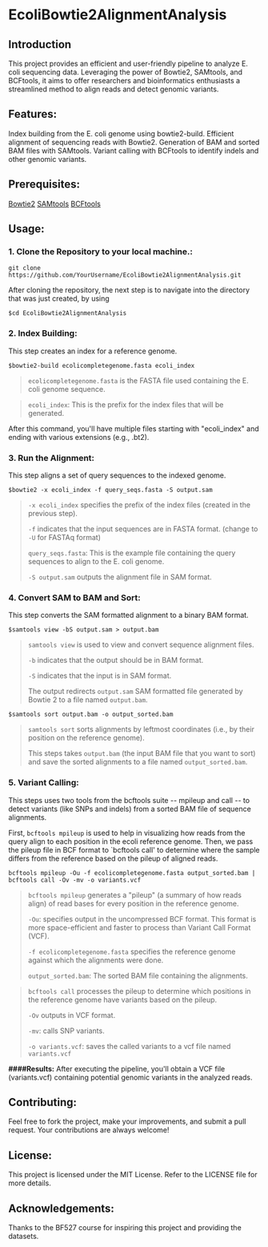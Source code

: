 # **EcoliBowtie2AlignmentAnalysis**
## Introduction
This project provides an efficient and user-friendly pipeline to analyze E. coli sequencing data. Leveraging the power of Bowtie2, SAMtools, and BCFtools, it aims to offer researchers and bioinformatics enthusiasts a streamlined method to align reads and detect genomic variants.

## Features:
Index building from the E. coli genome using bowtie2-build.
Efficient alignment of sequencing reads with Bowtie2.
Generation of BAM and sorted BAM files with SAMtools.
Variant calling with BCFtools to identify indels and other genomic variants.
## Prerequisites:
[Bowtie2](http://bowtie-bio.sourceforge.net/bowtie2/index.shtml)
[SAMtools](http://www.htslib.org/)
[BCFtools](http://www.htslib.org/doc/bcftools.html)

## **Usage:**
### 1. Clone the Repository to your local machine.:

```
git clone https://github.com/YourUsername/EcoliBowtie2AlignmentAnalysis.git
```

After cloning the repository, the next step is to navigate into the directory that was just created, by using

```
$cd EcoliBowtie2AlignmentAnalysis
```


### 2. Index Building:
This step creates an index for a reference genome. 

```
$bowtie2-build ecolicompletegenome.fasta ecoli_index
```

>`ecolicompletegenome.fasta` is the FASTA file used containing the E. coli genome sequence.

>`ecoli_index`: This is the prefix for the index files that will be generated. 


After this command, you'll have multiple files starting with "ecoli_index" and ending with various extensions (e.g., .bt2).


### 3. Run the Alignment:

This step aligns a set of query sequences to the indexed genome.

```
$bowtie2 -x ecoli_index -f query_seqs.fasta -S output.sam
```


>`-x ecoli_index` specifies the prefix of the index files (created in the previous step).
>
>`-f` indicates that the input sequences are in FASTA format. (change to `-U` for FASTAq format)
>
>`query_seqs.fasta`: This is the example file containing the query sequences to align to the E. coli genome.
>
>`-S output.sam` outputs the alignment file in SAM format.


### 4. Convert SAM to BAM and Sort:

This step converts the SAM formatted alignment to a binary BAM format.


```
$samtools view -bS output.sam > output.bam
```


>`samtools view` is used to view and convert sequence alignment files.
>
>`-b` indicates that the output should be in BAM format.
>
>`-S` indicates that the input is in SAM format.
>
>The output redirects `output.sam` SAM formatted file generated by Bowtie 2 to a file named `output.bam`.

```
$samtools sort output.bam -o output_sorted.bam
```
>`samtools sort` sorts alignments by leftmost coordinates (i.e., by their position on the reference genome).
>
>This steps takes `output.bam` (the input BAM file that you want to sort) and save the sorted alignments to a file named `output_sorted.bam`.

### 5. Variant Calling:

This steps uses two tools from the bcftools suite -- mpileup and call -- to detect variants (like SNPs and indels) from a sorted BAM file of sequence alignments. 

First, `bcftools mpileup` is used to help in visualizing how reads from the query align to each position in the ecoli reference genome. Then, we pass the pileup file in BCF format to `bcftools call' to determine where the sample differs from the reference based on the pileup of aligned reads.

```
bcftools mpileup -Ou -f ecolicompletegenome.fasta output_sorted.bam | bcftools call -Ov -mv -o variants.vcf
```

>`bcftools mpileup` generates a "pileup" (a summary of how reads align) of read bases for every position in the reference genome.
>
>`-Ou`: specifies output in the uncompressed BCF format. This format is more space-efficient and faster to process than Variant Call Format (VCF).
>
>`-f ecolicompletegenome.fasta` specifies the reference genome against which the alignments were done.
>
>`output_sorted.bam`: The sorted BAM file containing the alignments.

>`bcftools call` processes the pileup to determine which positions in the reference genome have variants based on the pileup.
>
> `-Ov` outputs in VCF format.
>
> `-mv`: calls SNP variants.
>
> `-o variants.vcf`: saves the called variants to a vcf file named `variants.vcf`


**####Results:**
After executing the pipeline, you'll obtain a VCF file (variants.vcf) containing potential genomic variants in the analyzed reads.

## Contributing:
Feel free to fork the project, make your improvements, and submit a pull request. Your contributions are always welcome!

## License:
This project is licensed under the MIT License. Refer to the LICENSE file for more details.

## Acknowledgements:
Thanks to the BF527 course for inspiring this project and providing the datasets.
